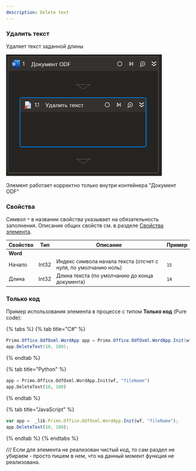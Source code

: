 ```yaml
---
description: Delete text
---
```


### Удалить текст

Удаляет текст заданной длины   

![](../../../resources/basic/myoffice/text/odfdoc-delete-text.png)

Элемент работает корректно только внутри контейнера "Документ ODF"

### Свойства
Символ `*` в названии свойства указывает на обязательность заполнения. Описание общих свойств см. в разделе [Свойства элемента](https://docs.primo-rpa.ru/primo-rpa/primo-studio/process/elements#svoistva-elementa).

| Свойство     | Тип    | Описание                                  | Пример          |
| ------------ | ------ | ----------------------------------------- | --------------- |
| **Word** | | | |
| Начало   | Int32 | Индекс символа начала текста (отсчет с нуля, по умолчанию ноль) | `15` |
| Длина   | Int32 |  Длина текста (по умолчанию до конца документа) | `14` |

### Только код
Пример использования элемента в процессе с типом **Только код** (Pure code):

{% tabs %}
{% tab title="C#" %}
```csharp
Primo.Office.OdfOxml.WordApp app = Primo.Office.OdfOxml.WordApp.Init(wf, "fileName");
app.DeleteText(10, 100);
```
{% endtab %}

{% tab title="Python" %}
```python
app = Primo.Office.OdfOxml.WordApp.Init(wf, "fileName")
app.DeleteText(10, 100)
```
{% endtab %}

{% tab title="JavaScript" %}
```javascript
var app =  _lib.Primo.Office.OdfOxml.WordApp.Init(wf, "fileName");
app.DeleteText(10, 100);
```
{% endtab %}
{% endtabs %}


/// Если для элемента не реализован чистый код, то сам раздел не убираем - просто пишем в нем, что на данный момент функция не реализована.
